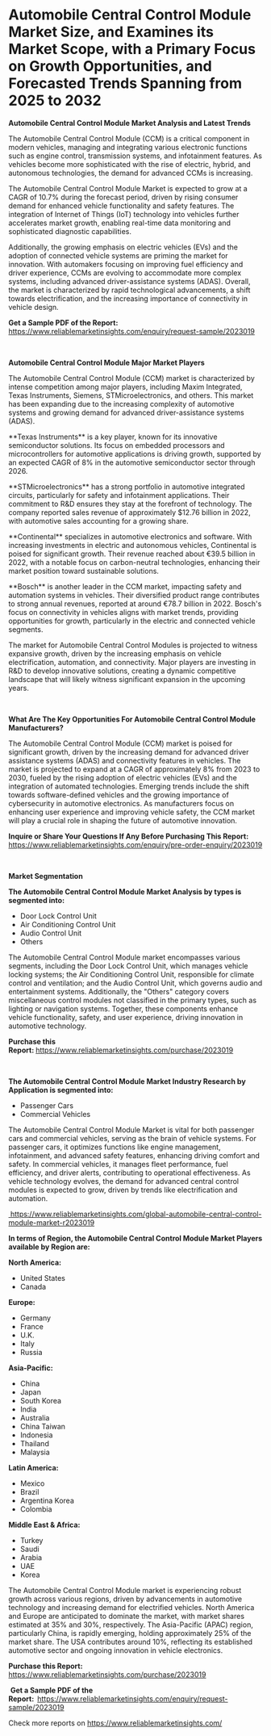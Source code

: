 <p><h1>Automobile Central Control Module Market Size, and Examines its Market Scope, with a Primary Focus on Growth Opportunities, and Forecasted Trends Spanning from 2025 to 2032</h1></p><p><strong>Automobile Central Control Module Market Analysis and Latest Trends</strong></p>
<p><p>The Automobile Central Control Module (CCM) is a critical component in modern vehicles, managing and integrating various electronic functions such as engine control, transmission systems, and infotainment features. As vehicles become more sophisticated with the rise of electric, hybrid, and autonomous technologies, the demand for advanced CCMs is increasing. </p><p>The Automobile Central Control Module Market is expected to grow at a CAGR of 10.7% during the forecast period, driven by rising consumer demand for enhanced vehicle functionality and safety features. The integration of Internet of Things (IoT) technology into vehicles further accelerates market growth, enabling real-time data monitoring and sophisticated diagnostic capabilities. </p><p>Additionally, the growing emphasis on electric vehicles (EVs) and the adoption of connected vehicle systems are priming the market for innovation. With automakers focusing on improving fuel efficiency and driver experience, CCMs are evolving to accommodate more complex systems, including advanced driver-assistance systems (ADAS). Overall, the market is characterized by rapid technological advancements, a shift towards electrification, and the increasing importance of connectivity in vehicle design.</p></p>
<p><strong>Get a Sample PDF of the Report:&nbsp;</strong> <a href="https://www.reliablemarketinsights.com/enquiry/request-sample/2023019?utm_campaign=3033&utm_medium=2&utm_source=Github&utm_content=ia&utm_term=29032025&utm_id=automobile-central-control-module">https://www.reliablemarketinsights.com/enquiry/request-sample/2023019</a></p>
<p>&nbsp;</p>
<p><strong>Automobile Central Control Module Major Market Players</strong></p>
<p><p>The Automobile Central Control Module (CCM) market is characterized by intense competition among major players, including Maxim Integrated, Texas Instruments, Siemens, STMicroelectronics, and others. This market has been expanding due to the increasing complexity of automotive systems and growing demand for advanced driver-assistance systems (ADAS).</p><p>**Texas Instruments** is a key player, known for its innovative semiconductor solutions. Its focus on embedded processors and microcontrollers for automotive applications is driving growth, supported by an expected CAGR of 8% in the automotive semiconductor sector through 2026.</p><p>**STMicroelectronics** has a strong portfolio in automotive integrated circuits, particularly for safety and infotainment applications. Their commitment to R&D ensures they stay at the forefront of technology. The company reported sales revenue of approximately $12.76 billion in 2022, with automotive sales accounting for a growing share.</p><p>**Continental** specializes in automotive electronics and software. With increasing investments in electric and autonomous vehicles, Continental is poised for significant growth. Their revenue reached about €39.5 billion in 2022, with a notable focus on carbon-neutral technologies, enhancing their market position toward sustainable solutions.</p><p>**Bosch** is another leader in the CCM market, impacting safety and automation systems in vehicles. Their diversified product range contributes to strong annual revenues, reported at around €78.7 billion in 2022. Bosch's focus on connectivity in vehicles aligns with market trends, providing opportunities for growth, particularly in the electric and connected vehicle segments.</p><p>The market for Automobile Central Control Modules is projected to witness expansive growth, driven by the increasing emphasis on vehicle electrification, automation, and connectivity. Major players are investing in R&D to develop innovative solutions, creating a dynamic competitive landscape that will likely witness significant expansion in the upcoming years.</p></p>
<p>&nbsp;</p>
<p><strong>What Are The Key Opportunities For Automobile Central Control Module Manufacturers?</strong></p>
<p><p>The Automobile Central Control Module (CCM) market is poised for significant growth, driven by the increasing demand for advanced driver assistance systems (ADAS) and connectivity features in vehicles. The market is projected to expand at a CAGR of approximately 8% from 2023 to 2030, fueled by the rising adoption of electric vehicles (EVs) and the integration of automated technologies. Emerging trends include the shift towards software-defined vehicles and the growing importance of cybersecurity in automotive electronics. As manufacturers focus on enhancing user experience and improving vehicle safety, the CCM market will play a crucial role in shaping the future of automotive innovation.</p></p>
<p><strong>Inquire or Share Your Questions If Any Before Purchasing This Report:</strong> <a href="https://www.reliablemarketinsights.com/enquiry/pre-order-enquiry/2023019?utm_campaign=3033&utm_medium=2&utm_source=Github&utm_content=ia&utm_term=29032025&utm_id=automobile-central-control-module">https://www.reliablemarketinsights.com/enquiry/pre-order-enquiry/2023019</a></p>
<p>&nbsp;</p>
<p><strong>Market Segmentation</strong></p>
<p><strong>The Automobile Central Control Module Market Analysis by types is segmented into:</strong></p>
<p><ul><li>Door Lock Control Unit</li><li>Air Conditioning Control Unit</li><li>Audio Control Unit</li><li>Others</li></ul></p>
<p><p>The Automobile Central Control Module market encompasses various segments, including the Door Lock Control Unit, which manages vehicle locking systems; the Air Conditioning Control Unit, responsible for climate control and ventilation; and the Audio Control Unit, which governs audio and entertainment systems. Additionally, the "Others" category covers miscellaneous control modules not classified in the primary types, such as lighting or navigation systems. Together, these components enhance vehicle functionality, safety, and user experience, driving innovation in automotive technology.</p></p>
<p><strong>Purchase this Report:&nbsp;</strong><a href="https://www.reliablemarketinsights.com/purchase/2023019?utm_campaign=3033&utm_medium=2&utm_source=Github&utm_content=ia&utm_term=29032025&utm_id=automobile-central-control-module">https://www.reliablemarketinsights.com/purchase/2023019</a></p>
<p>&nbsp;</p>
<p><strong>The Automobile Central Control Module Market Industry Research by Application is segmented into:</strong></p>
<p><ul><li>Passenger Cars</li><li>Commercial Vehicles</li></ul></p>
<p><p>The Automobile Central Control Module Market is vital for both passenger cars and commercial vehicles, serving as the brain of vehicle systems. For passenger cars, it optimizes functions like engine management, infotainment, and advanced safety features, enhancing driving comfort and safety. In commercial vehicles, it manages fleet performance, fuel efficiency, and driver alerts, contributing to operational effectiveness. As vehicle technology evolves, the demand for advanced central control modules is expected to grow, driven by trends like electrification and automation.</p></p>
<p><a href="https://www.reliablemarketinsights.com/global-automobile-central-control-module-market-r2023019?utm_campaign=3033&utm_medium=2&utm_source=Github&utm_content=ia&utm_term=29032025&utm_id=automobile-central-control-module">&nbsp;https://www.reliablemarketinsights.com/global-automobile-central-control-module-market-r2023019</a></p>
<p><strong>In terms of Region, the Automobile Central Control Module Market Players available by Region are:</strong></p>
<p>
    <p> <strong> North America: </strong>
        <ul>
            <li>United States</li>
            <li>Canada</li>
        </ul>
        </p> 
    <p> <strong> Europe: </strong>
        <ul>
            <li>Germany</li>
            <li>France</li>
            <li>U.K.</li>
            <li>Italy</li>
            <li>Russia</li>
        </ul>
        </p> 
    <p> <strong> Asia-Pacific: </strong>
        <ul>
            <li>China</li>
            <li>Japan</li>
            <li>South Korea</li>
            <li>India</li>
            <li>Australia</li>
            <li>China Taiwan</li>
            <li>Indonesia</li>
            <li>Thailand</li>
            <li>Malaysia</li>
        </ul>
        </p> 
    <p> <strong> Latin America: </strong>
        <ul>
            <li>Mexico</li>
            <li>Brazil</li>
            <li>Argentina Korea</li>
            <li>Colombia</li>
        </ul>
        </p> 
    <p> <strong> Middle East & Africa: </strong>
        <ul>
            <li>Turkey</li>
            <li>Saudi</li>
            <li>Arabia</li>
            <li>UAE</li>
            <li>Korea</li>
        </ul>
    </p>
    </p>
<p><p>The Automobile Central Control Module market is experiencing robust growth across various regions, driven by advancements in automotive technology and increasing demand for electrified vehicles. North America and Europe are anticipated to dominate the market, with market shares estimated at 35% and 30%, respectively. The Asia-Pacific (APAC) region, particularly China, is rapidly emerging, holding approximately 25% of the market share. The USA contributes around 10%, reflecting its established automotive sector and ongoing innovation in vehicle electronics.</p></p>
<p><strong>Purchase this Report: </strong><a href="https://www.reliablemarketinsights.com/purchase/2023019?utm_campaign=3033&utm_medium=2&utm_source=Github&utm_content=ia&utm_term=29032025&utm_id=automobile-central-control-module">https://www.reliablemarketinsights.com/purchase/2023019</a></p>
<p>&nbsp;<strong>Get a Sample PDF of the Report:&nbsp;&nbsp;</strong><a href="https://www.reliablemarketinsights.com/enquiry/request-sample/2023019?utm_campaign=3033&utm_medium=2&utm_source=Github&utm_content=ia&utm_term=29032025&utm_id=automobile-central-control-module">https://www.reliablemarketinsights.com/enquiry/request-sample/2023019</a></p>
<p><strong></strong></p>
<p>Check more reports on <a href="https://www.reliablemarketinsights.com/?utm_campaign=3033&utm_medium=2&utm_source=Github&utm_content=ia&utm_term=29032025&utm_id=automobile-central-control-module">https://www.reliablemarketinsights.com/</a></p>